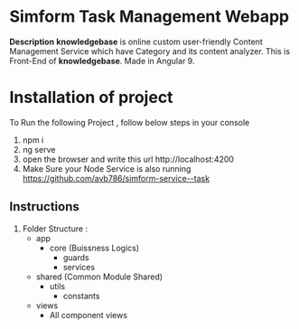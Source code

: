 # Simform Task Management Webapp
**Description**
 **knowledgebase** is online custom user-friendly Content Management Service which have Category and its content analyzer. This is Front-End of **knowledgebase**. Made in Angular 9.


# Installation of project

To Run the following Project , follow below steps in your console

 1.  npm i
 2. ng serve
 3. open the browser and write this url http://localhost:4200
 4. Make Sure your Node Service is also running https://github.com/avb786/simform-service--task


## Instructions

 1. Folder Structure :
	 - app
		 - core (Buissness Logics)
			 - guards
			 - services
	- shared (Common Module Shared)
		- utils
			- constants
	- views
		- All component views
